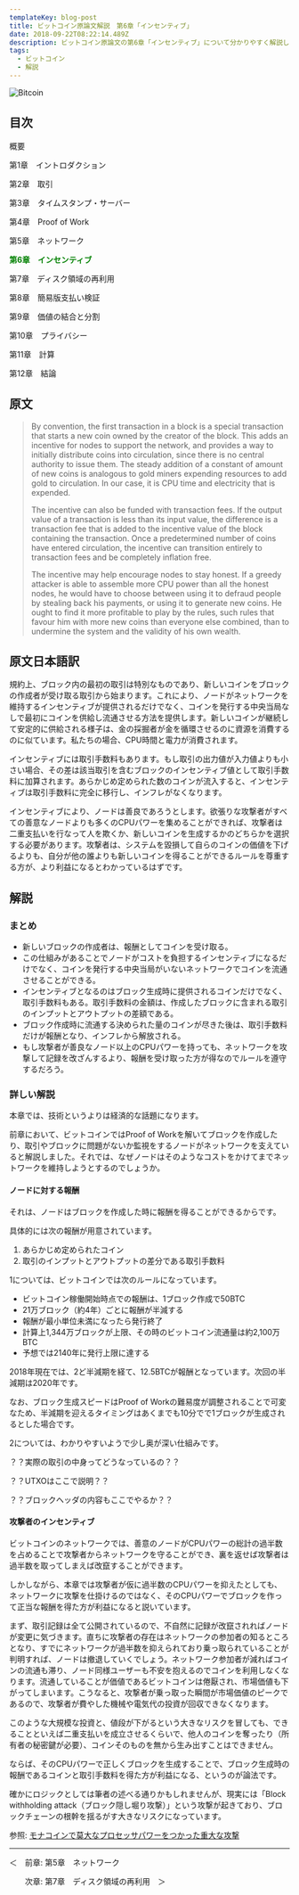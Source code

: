 ```yaml
---
templateKey: blog-post
title: ビットコイン原論文解説　第6章「インセンティブ」
date: 2018-09-22T08:22:14.489Z
description: ビットコイン原論文の第6章「インセンティブ」について分かりやすく解説します。
tags:
  - ビットコイン
  - 解説
---
```

![Bitcoin](/img/bitcoin-header.jpg)

## 目次

概要

第1章　イントロダクション

第2章　取引

第3章　タイムスタンプ・サーバー

第4章　Proof of Work

第5章　ネットワーク

**<font color="Green">第6章　インセンティブ</font>**

第7章　ディスク領域の再利用

第8章　簡易版支払い検証

第9章　価値の結合と分割

第10章　プライバシー

第11章　計算

第12章　結論

## 原文

> By convention, the first transaction in a block is a special transaction that starts a new coin owned by the creator of the block. This adds an incentive for nodes to support the network, and provides a way to initially distribute coins into circulation, since there is no central authority to issue them. The steady addition of a constant of amount of new coins is analogous to gold miners expending resources to add gold to circulation. In our case, it is CPU time and electricity that is expended.
>
> The incentive can also be funded with transaction fees. If the output value of a transaction is less than its input value, the difference is a transaction fee that is added to the incentive value of the block containing the transaction. Once a predetermined number of coins have entered circulation, the incentive can transition entirely to transaction fees and be completely inflation free.
>
> The incentive may help encourage nodes to stay honest. If a greedy attacker is able to assemble more CPU power than all the honest nodes, he would have to choose between using it to defraud people by stealing back his payments, or using it to generate new coins. He ought to find it more profitable to play by the rules, such rules that favour him with more new coins than everyone else combined, than to undermine the system and the validity of his own wealth.

## 原文日本語訳

規約上、ブロック内の最初の取引は特別なものであり、新しいコインをブロックの作成者が受け取る取引から始まります。これにより、ノードがネットワークを維持するインセンティブが提供されるだけでなく、コインを発行する中央当局なしで最初にコインを供給し流通させる方法を提供します。新しいコインが継続して安定的に供給される様子は、金の採掘者が金を循環させるのに資源を消費するのに似ています。私たちの場合、CPU時間と電力が消費されます。

インセンティブには取引手数料もあります。もし取引の出力値が入力値よりも小さい場合、その差は該当取引を含むブロックのインセンティブ値として取引手数料に加算されます。あらかじめ定められた数のコインが流入すると、インセンティブは取引手数料に完全に移行し、インフレがなくなります。

インセンティブにより、ノードは善良であろうとします。欲張りな攻撃者がすべての善意なノードよりも多くのCPUパワーを集めることができれば、攻撃者は二重支払いを行なって人を欺くか、新しいコインを生成するかのどちらかを選択する必要があります。攻撃者は、システムを毀損して自らのコインの価値を下げるよりも、自分が他の誰よりも新しいコインを得ることができるルールを尊重する方が、より利益になるとわかっているはずです。

## 解説

### まとめ

* 新しいブロックの作成者は、報酬としてコインを受け取る。
* この仕組みがあることでノードがコストを負担するインセンティブになるだけでなく、コインを発行する中央当局がいないネットワークでコインを流通させることができる。
* インセンティブとなるのはブロック生成時に提供されるコインだけでなく、取引手数料もある。取引手数料の金額は、作成したブロックに含まれる取引のインプットとアウトプットの差額である。
* ブロック作成時に流通する決められた量のコインが尽きた後は、取引手数料だけが報酬となり、インフレから解放される。
* もし攻撃者が善良なノード以上のCPUパワーを持っても、ネットワークを攻撃して記録を改ざんするより、報酬を受け取った方が得なのでルールを遵守するだろう。

### 詳しい解説

本章では、技術というよりは経済的な話題になります。

前章において、ビットコインではProof of Workを解いてブロックを作成したり、取引やブロックに問題がないか監視をするノードがネットワークを支えていると解説しました。それでは、なぜノードはそのようなコストをかけてまでネットワークを維持しようとするのでしょうか。

#### ノードに対する報酬

それは、ノードはブロックを作成した時に報酬を得ることができるからです。

具体的には次の報酬が用意されています。

1. あらかじめ定められたコイン
2. 取引のインプットとアウトプットの差分である取引手数料

1については、ビットコインでは次のルールになっています。

* ビットコイン稼働開始時点での報酬は、1ブロック作成で50BTC
* 21万ブロック（約4年）ごとに報酬が半減する
* 報酬が最小単位未満になったら発行終了
* 計算上1,344万ブロックが上限、その時のビットコイン流通量は約2,100万BTC
* 予想では2140年に発行上限に達する

2018年現在では、2ど半減期を経て、12.5BTCが報酬となっています。次回の半減期は2020年です。

なお、ブロック生成スピードはProof of Workの難易度が調整されることで可変なため、半減期を迎えるタイミングはあくまでも10分でで1ブロックが生成されるとした場合です。

2については、わかりやすいようで少し奥が深い仕組みです。

？？実際の取引の中身ってどうなっているの？？

？？UTXOはここで説明？？

？？ブロックヘッダの内容もここでやるか？？

#### 攻撃者のインセンティブ

ビットコインのネットワークでは、善意のノードがCPUパワーの総計の過半数を占めることで攻撃者からネットワークを守ることができ、裏を返せば攻撃者は過半数を取ってしまえば改竄することができます。

しかしながら、本章では攻撃者が仮に過半数のCPUパワーを抑えたとしても、ネットワークに攻撃を仕掛けるのではなく、そのCPUパワーでブロックを作って正当な報酬を得た方が利益になると説いています。

まず、取引記録は全て公開されているので、不自然に記録が改竄されればノードが変更に気づきます。直ちに攻撃者の存在はネットワークの参加者の知るところとなり、すでにネットワークが過半数を抑えられており乗っ取られていることが判明すれば、ノードは撤退していくでしょう。ネットワーク参加者が減ればコインの流通も滞り、ノード同様ユーザーも不安を抱えるのでコインを利用しなくなります。流通していることが価値であるビットコインは倦厭され、市場価値も下がってしまいます。こうなると、攻撃者が乗っ取った瞬間が市場価値のピークであるので、攻撃者が費やした機械や電気代の投資が回収できなくなります。

このような大規模な投資と、値段が下がるという大きなリスクを冒しても、できることといえば二重支払いを成立させるくらいで、他人のコインを奪ったり（所有者の秘密鍵が必要）、コインそのものを無から生み出すことはできません。

ならば、そのCPUパワーで正しくブロックを生成することで、ブロック生成時の報酬であるコインと取引手数料を得た方が利益になる、というのが論法です。

確かにロジックとしては筆者の述べる通りかもしれませんが、現実には「Block withholding attack（ブロック隠し堀り攻撃）」という攻撃が起きており、ブロックチェーンの根幹を揺るがす大きなリスクになっています。

参照: [モナコインで莫大なプロセッサパワーをつかった重大な攻撃](https://techwave.jp/archives/monacoin-block-withholding-attack.html)

<hr>
＜　前章: 第5章　ネットワーク

　　次章: 第7章　ディスク領域の再利用　＞
